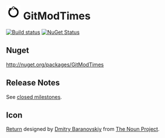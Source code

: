 # <img src="/src/icon.png" height="40px"> GitModTimes

[![Build status](https://ci.appveyor.com/api/projects/status/1w4s7ybu04155rav/branch/master?svg=true)](https://ci.appveyor.com/project/SimonCropp/ConsoleService/branch/master) [![NuGet Status](http://img.shields.io/nuget/v/GitModTimes.svg?cacheSeconds=86400)](https://www.nuget.org/packages/GitModTimes/)


## Nuget

http://nuget.org/packages/GitModTimes


## Release Notes

See [closed milestones](../../milestones?state=closed).


## Icon

[Return](https://thenounproject.com/search/?q=git&i=60037) designed by [Dmitry Baranovskiy](https://thenounproject.com/DmitryBaranovskiy/) from [The Noun Project](https://thenounproject.com/).